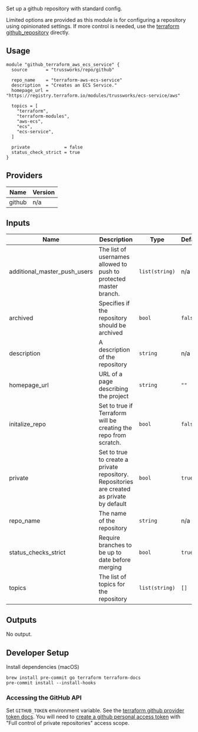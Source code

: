 Set up a github repository with standard config.

Limited options are provided as this module is for configuring a repository using opinionated settings. If more control is needed, use the [terraform github_repository](https://www.terraform.io/docs/providers/github/r/repository.html) directly.

## Usage

```hcl
module "github_terraform_aws_ecs_service" {
  source       = "trussworks/repo/github"

  repo_name    = "terraform-aws-ecs-service"
  description  = "Creates an ECS Service."
  homepage_url = "https://registry.terraform.io/modules/trussworks/ecs-service/aws"

  topics = [
    "terraform",
    "terraform-modules",
    "aws-ecs",
    "ecs",
    "ecs-service",
  ]

  private             = false
  status_check_strict = true
}
```

<!-- BEGINNING OF PRE-COMMIT-TERRAFORM DOCS HOOK -->
## Providers

| Name | Version |
|------|---------|
| github | n/a |

## Inputs

| Name | Description | Type | Default | Required |
|------|-------------|------|---------|:-----:|
| additional\_master\_push\_users | The list of usernames allowed to push to protected master branch. | `list(string)` | n/a | yes |
| archived | Specifies if the repository should be archived | `bool` | `false` | no |
| description | A description of the repository | `string` | n/a | yes |
| homepage\_url | URL of a page describing the project | `string` | `""` | no |
| initalize\_repo | Set to true if Terraform will be creating the repo from scratch. | `bool` | `false` | no |
| private | Set to true to create a private repository. Repositories are created as private by default | `bool` | `true` | no |
| repo\_name | The name of the repository | `string` | n/a | yes |
| status\_checks\_strict | Require branches to be up to date before merging | `bool` | `true` | no |
| topics | The list of topics for the repository | `list(string)` | `[]` | no |

## Outputs

No output.

<!-- END OF PRE-COMMIT-TERRAFORM DOCS HOOK -->

## Developer Setup

Install dependencies (macOS)

```shell
brew install pre-commit go terraform terraform-docs
pre-commit install --install-hooks
```

### Accessing the GitHub API

Set `GITHUB_TOKEN` environment variable. See the [terraform github provider token docs](https://www.terraform.io/docs/providers/github/index.html#token). You will need to [create a github personal access token](https://github.com/settings/tokens/new) with "Full control of private repositories" access scope.

